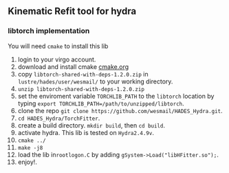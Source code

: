 ## Kinematic Refit tool for hydra  
### libtorch implementation
You will need `cmake` to install this lib  
1. login to your virgo account.  
2. download and install cmake [cmake.org](https://cmake.org/install/)  
3. copy `libtorch-shared-with-deps-1.2.0.zip` in `lustre/hades/user/wesmail/` to your working directory.  
4. `unzip libtorch-shared-with-deps-1.2.0.zip`  
5. set the enviroment variable `TORCHLIB_PATH` to the `libtorch` location by typing `export TORCHLIB_PATH=/path/to/unzipped/libtorch`.  
6. clone the repo `git clone https://github.com/wesmail/HADES_Hydra.git`.  
7. `cd HADES_Hydra/TorchFitter`.  
8. create a build directory. `mkdir build`, then `cd build`.  
9. activate hydra. This lib is tested on `Hydra2.4.9v`.  
10. `cmake ../`
11. `make -j8`
12. load the lib in`rootlogon.C` by adding `gSystem->Load("libHFitter.so");`.  
13. enjoy!.  
